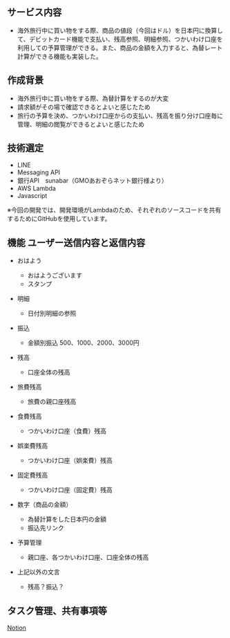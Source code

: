 ## サービス内容
- 海外旅行中に買い物をする際、商品の値段（今回はドル）を日本円に換算して、デビットカード機能で支払い、残高参照、明細参照、つかいわけ口座を利用しての予算管理ができる。また、商品の金額を入力すると、為替レート計算ができる機能も実装した。


## 作成背景
- 海外旅行中に買い物をする際、為替計算をするのが大変
- 請求額がその場で確認できるとよいと感じたため
- 旅行の予算を決め、つかいわけ口座からの支払い、残高を振り分け口座毎に管理、明細の閲覧ができるとよいと感じたため


## 技術選定
- LINE
- Messaging API
- 銀行API　sunabar（GMOあおぞらネット銀行様より）
- AWS Lambda
- Javascript

※今回の開発では、開発環境がLambdaのため、それぞれのソースコードを共有するためにGitHubを使用しています。


## 機能   ユーザー送信内容と返信内容
- おはよう
    - おはようございます
    - スタンプ

- 明細
    - 日付別明細の参照

- 振込
    - 金額別振込  500、1000、2000、3000円

- 残高
    - 口座全体の残高

- 旅費残高
    - 旅費の親口座残高

- 食費残高
    - つかいわけ口座（食費）残高

- 娯楽費残高
    - つかいわけ口座（娯楽費）残高

- 固定費残高
    - つかいわけ口座（固定費）残高

- 数字（商品の金額）
    - 為替計算をした日本円の金額
    - 振込先リンク

- 予算管理
    - 親口座、各つかいわけ口座、口座全体の残高

- 上記以外の文言
    - 残高？振込？


## タスク管理、共有事項等
[Notion](https://www.notion.so/GMO-1af7554b551f4c2aa134bfcc0c3cc4a8)
